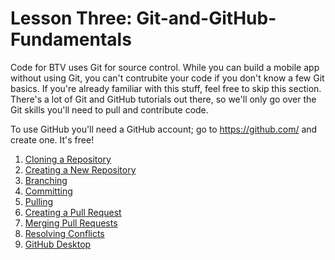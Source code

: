 # Lesson Three: Git-and-GitHub-Fundamentals

Code for BTV uses Git for source control.  While you can build a mobile app without using Git, you can't contrubite your code if you don't know a few Git basics.
If you're already familiar with this stuff, feel free to skip this section. 
There's a lot of Git and GitHub tutorials out there, so we'll only go over the Git skills you'll need to pull and contribute code.

To use GitHub you'll need a GitHub account; go to https://github.com/ and create one.  It's free!

1. [Cloning a Repository](01-Clone-a-Repository.md)
2. [Creating a New Repository](02-Creating-a-New-Repository.md)
3. [Branching](03-Branching.md)
4. [Committing](04-Committing.md)
5. [Pulling](05-Pulling.md)
6. [Creating a Pull Request](06-Creating-a-Pull-Request.md)
7. [Merging Pull Requests](07-Merging-Pull-Requests.md)
8. [Resolving Conflicts](08-Resolving-Conflicts.md)
9. [GitHub Desktop](09-GitHub-Desktop.md)
